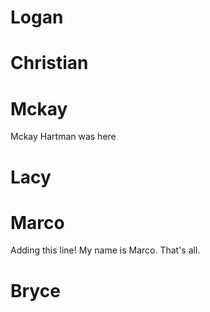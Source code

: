 # Logan

# Christian

# Mckay
Mckay Hartman was here
# Lacy

# Marco

Adding this line! My name is Marco. That's all.

# Bryce
